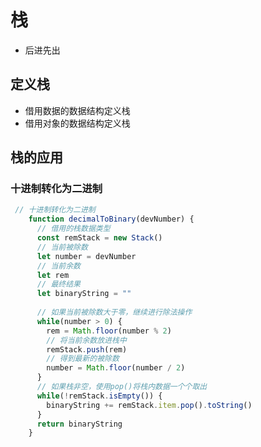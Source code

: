 <!--
 * @Author: xujie 1607526161@qq.com
 * @Date: 2022-10-31 18:04:16
 * @LastEditors: xujie 1607526161@qq.com
 * @FilePath: \HTML-CSS-Javascript-\dataStructure\stack\stackStructure.md
 * @Description: 
-->
<!--
 * @Author: xujie 1607526161@qq.com
 * @Date: 2022-10-31 18:04:16
 * @LastEditors: xujie 1607526161@qq.com
 * @FilePath: \HTML-CSS-Javascript-\dataStructure\stack\stackStructure.md
 * @Description: 数据结构栈
-->
# 栈

* 后进先出

## 定义栈

* 借用数据的数据结构定义栈
* 借用对象的数据结构定义栈

## 栈的应用

### 十进制转化为二进制

```js
 // 十进制转化为二进制
    function decimalToBinary(devNumber) {
      // 借用的栈数据类型
      const remStack = new Stack()
      // 当前被除数
      let number = devNumber
      // 当前余数
      let rem
      // 最终结果
      let binaryString = ""
      
      // 如果当前被除数大于零，继续进行除法操作
      while(number > 0) {
        rem = Math.floor(number % 2)
        // 将当前余数放进栈中
        remStack.push(rem)
        // 得到最新的被除数
        number = Math.floor(number / 2)
      }
      // 如果栈非空，使用pop()将栈内数据一个个取出
      while(!remStack.isEmpty()) {
        binaryString += remStack.item.pop().toString()
      }
      return binaryString
    }
```
